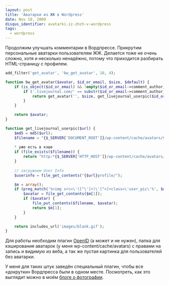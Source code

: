 ```yaml
---
layout: post
title: 'Аватарки из ЖЖ в Wordpress'
date: Nov 10, 2009
disqus_identifier: avatarki-iz-zhzh-v-wordpress
tags:
  - wordpress
---
```


Продолжим улучшать комментарии в Вордпрессе. Прикрутим персональные аватарки пользователям ЖЖ. Делается тоже не очень сложно, хотя и несколько ненадёжно, потому что приходится разбирать HTML-страницу с профилем.

```php
add_filter('get_avatar', 'bw_get_avatar', 10, 4);

function bw_get_avatar($avatar, $id_or_email, $size, $default) {
	if (is_object($id_or_email) && !empty($id_or_email->comment_author_url)) {
		if ('.livejournal.com/' == substr($id_or_email->comment_author_url, -17)) {
			return get_avatar('', $size, get_livejournal_userpic($id_or_email->comment_author_url));
		}
	}

	return $avatar;
}

function get_livejournal_userpic($url) {
	$md5 = md5($url);
	$filename = "{$_SERVER['DOCUMENT_ROOT']}/wp-content/cache/avatars/$md5";
	
	* уже есть в кэше
	if (file_exists($filename)) {
		return "http:*{$_SERVER['HTTP_HOST']}/wp-content/cache/avatars/$md5";
	}
	
	// загружаем User Info
	$userinfo = file_get_contents("{$url}profile/");

	$m = array();
	if (preg_match('%>img src=\'([^\']+)\'[^<]+class=\'user_pic\'%', $userinfo, $m)) {
		$avatar = file_get_contents($m[1]);
		if ($avatar) {	
			file_put_contents($filename, $avatar);
			return $m[1];
		}
	}

	return includes_url('images/blank.gif');
}
```

Для работы необходим плагин [OpenID](http://wordpress.org/extend/plugins/openid/) (а может и не нужен), папка для кэширования аватарок (у меня wp-content/cache/avatars) с правами на запись и видимую из веба, а так же пустая картинка для пользователей без аватарки.

У меня для таких штук заведён специальный плагин, чтобы все «докрутки» Вордпресса были в одном месте. Посмотреть, как это выглядит можно в моём [блоге о фотографии](http://birdwatcher.ru/entry/3967#comments).
